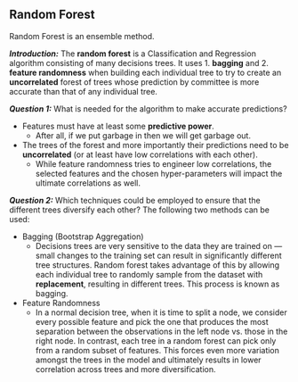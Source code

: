 ## Random Forest

Random Forest is an ensemble method. 

_**Introduction:**_ The **random forest** is a Classification and Regression algorithm consisting of many decisions trees. It uses 1. **bagging** and 2. **feature randomness** when building each individual tree to try to create an **uncorrelated** forest of trees whose prediction by committee is more accurate than that of any individual tree.

_**Question 1:**_ What is needed for the algorithm to make accurate predictions?
* Features must have at least some **predictive power**.
  * After all, if we put garbage in then we will get garbage out.
* The trees of the forest and more importantly their predictions need to be **uncorrelated** (or at least have low correlations with each other). 
  * While feature randomness tries to engineer low correlations, the selected features and the chosen hyper-parameters will impact the ultimate correlations as well.

_**Question 2:**_ Which techniques could be employed to ensure that the different trees diversify each other?
The following two methods can be used:
* Bagging (Bootstrap Aggregation)
  * Decisions trees are very sensitive to the data they are trained on — small changes to the training set can result in significantly different tree structures. Random forest takes advantage of this by allowing each individual tree to randomly sample from the dataset with **replacement**, resulting in different trees. This process is known as bagging.
* Feature Randomness
  * In a normal decision tree, when it is time to split a node, we consider every possible feature and pick the one that produces the most separation between the observations in the left node vs. those in the right node. In contrast, each tree in a random forest can pick only from a random subset of features. This forces even more variation amongst the trees in the model and ultimately results in lower correlation across trees and more diversification.
